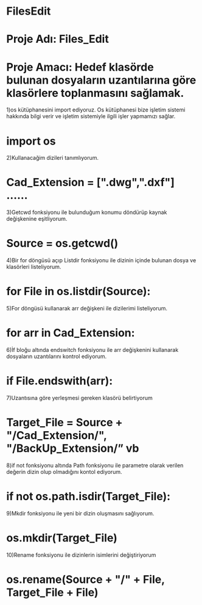 # FilesEdit

# Proje Adı: Files_Edit

# Proje Amacı: Hedef klasörde bulunan dosyaların uzantılarına göre klasörlere toplanmasını sağlamak.

1)os kütüphanesini import ediyoruz. Os kütüphanesi bize işletim sistemi hakkında bilgi verir ve işletim sistemiyle ilgili işler yapmamızı sağlar.

# import os

2)Kullanacağim dizileri tanımlıyorum.

# Cad_Extension = [".dwg",".dxf"] ……

3)Getcwd fonksiyonu ile bulunduğum konumu döndürüp kaynak değişkenine eşitliyorum. 

# Source = os.getcwd()

4)Bir for döngüsü açıp Listdir fonksiyonu ile dizinin içinde bulunan dosya ve klasörleri listeliyorum.

# for File in os.listdir(Source):

5)For döngüsü kullanarak arr değişkeni ile dizilerimi listeliyorum.

# for arr in Cad_Extension:

6)İf bloğu altında endswitch fonksiyonu ile arr değişkenini kullanarak dosyaların uzantılarını kontrol ediyorum.

# if File.endswith(arr):

7)Uzantısına göre yerleşmesi gereken klasörü belirtiyorum

# Target_File = Source + "/Cad_Extension/", "/BackUp_Extension/” vb

8)if not fonksiyonu altında Path fonksiyonu ile parametre olarak verilen değerin dizin olup olmadığını kontol ediyorum.
 
# if not os.path.isdir(Target_File):

9)Mkdir fonksiyonu ile yeni bir dizin oluşmasını sağlıyorum.

# os.mkdir(Target_File)

10)Rename fonksiyonu ile dizinlerin isimlerini değiştiriyorum

# os.rename(Source + "/" + File, Target_File + File)



















